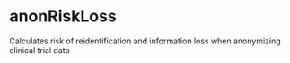 # anonRiskLoss
Calculates risk of reidentification and information loss when anonymizing clinical trial data
